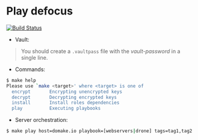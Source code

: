 # Play defocus

[![Build Status](https://travis-ci.org/ansyble/play-defocus.svg?branch=master)](https://travis-ci.org/ansyble/play-defocus)

* Vault:

> You should create a `.vaultpass` file with the *vault-password* in a single line.

* Commands:

```sh
$ make help
Please use `make <target>' where <target> is one of
  encrypt       Encrypting unencrypted keys
  decrypt       Decrypting encrypted keys
  install       Install roles dependencies
  play          Executing playbooks
```

* Server orchestration:

```sh
$ make play host=domake.io playbook=[webservers|drone] tags=tag1,tag2
```
